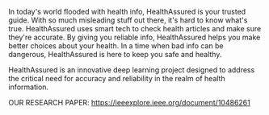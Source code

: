 In today's world flooded with health info, HealthAssured is your trusted guide. With so much misleading stuff out there, it's hard to know what's true. HealthAssured uses smart tech to check health articles and make sure they're accurate. By giving you reliable info, HealthAssured helps you make better choices about your health. In a time when bad info can be dangerous, HealthAssured is here to keep you safe and healthy.

HealthAssured is an innovative deep learning project designed to address the critical 
need for accuracy and reliability in the realm of health information. 


OUR RESEARCH PAPER:
https://ieeexplore.ieee.org/document/10486261
